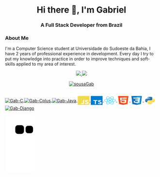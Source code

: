 <div align="center">
  <h1>Hi there 👋, I'm Gabriel</h1>
  <h3>A Full Stack Developer from Brazil</h3>
</div>

<div align="left">
  <h3>About Me</h3> 
  <p>
    I'm a Computer Science student at Universidade do Sudoeste da Bahia, I have 2 years of professional experience in development. Every day I try to put my 
    knowledge into practice in order to improve techniques and soft-skills applied to my area of ​​interest.
   </p>
</div>

<div align="center">
  <a href="https://github.com/sousaGab">
  <img height="180" src="https://github-readme-stats.vercel.app/api?username=sousaGab&show_icons=true&theme=tokyonight&include_all_commits=false&count_private=true"/>
  <img height="180em" src="https://github-readme-stats.vercel.app/api/top-langs/?username=sousaGab&layout=compact&langs_count=7&theme=tokyonight"/>
  <p><img alt="sousaGab" align="center" src="https://github-readme-streak-stats.herokuapp.com/?user=sousaGab&&theme=tokyonight"/></p>
</div>
 
<div style="display: inline_block"><br>
  <img align="center" alt="Gab-C" height="30" width="40"src="https://cdn.jsdelivr.net/gh/devicons/devicon/icons/c/c-original.svg">
  <img align="center" alt="Gab-Cplus" height="30" width="40" src="https://cdn.jsdelivr.net/gh/devicons/devicon/icons/cplusplus/cplusplus-original.svg">
  <img align="center" alt="Gab-Java" height="30" width="40" src="https://cdn.jsdelivr.net/gh/devicons/devicon/icons/java/java-original.svg">  
  <img align="center" alt="Gabb-Js" height="30" width="40" src="https://raw.githubusercontent.com/devicons/devicon/master/icons/javascript/javascript-plain.svg">
  <img align="center" alt="Gab-Ts" height="30" width="40" src="https://raw.githubusercontent.com/devicons/devicon/master/icons/typescript/typescript-plain.svg">
  <img align="center" alt="Gab-React" height="30" width="40" src="https://raw.githubusercontent.com/devicons/devicon/master/icons/react/react-original.svg">
  <img align="center" alt="Gab-HTML" height="30" width="40" src="https://raw.githubusercontent.com/devicons/devicon/master/icons/html5/html5-original.svg">
  <img align="center" alt="Gab-CSS" height="30" width="40" src="https://raw.githubusercontent.com/devicons/devicon/master/icons/css3/css3-original.svg">
  <img align="center" alt="Gab-Python" height="30" width="40" src="https://raw.githubusercontent.com/devicons/devicon/master/icons/python/python-original.svg">
  <img align="center" alt="Gab-Django" height="30" width="40" src="https://cdn.jsdelivr.net/gh/devicons/devicon/icons/django/django-plain.svg">
</div>

 ![Snake animation](https://github.com/sousaGab/sousaGab/blob/output/github-contribution-grid-snake.svg)
